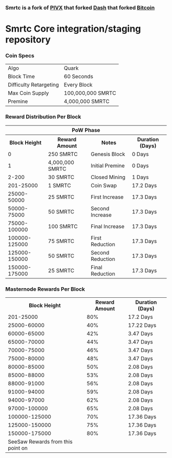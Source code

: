 ### Smrtc is a fork of [PIVX](https://github.com/PIVX-Project/PIVX) that forked [Dash](https://github.com/dashpay/dash) that forked [Bitcoin](https://github.com/bitcoin/bitcoinp)


# Smrtc Core integration/staging repository


### Coin Specs
<table>
<tr><td>Algo</td><td>Quark</td></tr>
<tr><td>Block Time</td><td>60 Seconds</td></tr>
<tr><td>Difficulty Retargeting</td><td>Every Block</td></tr>
<tr><td>Max Coin Supply </td><td>100,000,000 SMRTC</td></tr>
<tr><td>Premine</td><td>4,000,000 SMRTC</td></tr>
</table>


### Reward Distribution Per Block

<table>
<th colspan=4>PoW Phase</th>
<tr><th>Block Height</th><th>Reward Amount</th><th>Notes</th><th>Duration (Days)</th></tr>
<tr><td>0</td><td>250 SMRTC</td><td>Genesis Block</td><td>0 Days</td></tr>
<tr><td>1</td><td>4,000,000 SMRTC</td><td>Initial Premine</td><td>0 Days</td></tr>
<tr><td>2-200</td><td>30 SMRTC</td><td rowspan=1>Closed Mining</td><td>1 Days</td></tr>
<tr><td>201-25000</td><td>1 SMRTC</td><td rowspan=1>Coin Swap</td><td>17.2 Days</td></tr>
<tr><td>25000-50000</td><td>25 SMRTC</td><td rowspan=1>First Increase </td><td>17.3 Days</td></tr>
<tr><td>50000-75000</td><td>50 SMRTC</td><td rowspan=1>Second Increase </td><td>17.3 Days</td></tr>
<tr><td>75000-100000</td><td>100 SMRTC</td><td rowspan=1>Final Increase </td><td>17.3 Days</td></tr>
<tr><td>100000-125000</td><td>75 SMRTC</td><td rowspan=1>First Reduction </td><td>17.3 Days</td></tr>
<tr><td>125000-150000</td><td>50 SMRTC</td><td rowspan=1>Second Reduction </td><td>17.3 Days</td></tr>
<tr><td>150000-175000</td><td>25 SMRTC</td><td rowspan=1>Final Reduction </td><td>17.3 Days</td></tr>

</table>


### Masternode Rewards Per Block

<table>
<tr><th>Block Height</th><th>Reward Amount</th><th>Duration (Days)</th></tr>
<tr><td>201-25000</td><td>80%</td><td>17.2 Days</td></tr>
<tr><td>25000-60000 </td><td>40%</td><td>17.22 Days</td></tr>
<tr><td>60000-65000 </td><td>42%</td><td>3.47 Days</td></tr>
<tr><td>65000-70000 </td><td>44%</td><td>3.47 Days</td></tr>
<tr><td>70000-75000 </td><td>46%</td><td>3.47 Days</td></tr>
<tr><td>75000-80000 </td><td>48%</td><td>3.47 Days</td></tr>
<tr><td>80000-85000 </td><td>50%</td><td>2.08 Days</td></tr>
<tr><td>85000-88000 </td><td>53%</td><td>2.08 Days</td></tr>
<tr><td>88000-91000 </td><td>56%</td><td>2.08 Days</td></tr>
<tr><td>91000-94000 </td><td>59%</td><td>2.08 Days</td></tr>
<tr><td>94000-97000 </td><td>62%</td><td>2.08 Days</td></tr>
<tr><td>97000-100000 </td><td>65%</td><td>2.08 Days</td></tr>
<tr><td>100000-125000 </td><td>70%</td><td>17.36 Days</td></tr>
<tr><td>125000-150000 </td><td>75%</td><td>17.36 Days</td></tr>
<tr><td>150000-175000 </td><td>80%</td><td>17.36 Days</td></tr>
<tr><td>SeeSaw Rewards from this point on</td></tr>
</table>
